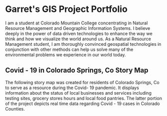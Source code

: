 #  Garret's GIS Project Portfolio 
I am a student at Colorado Mountain College concentrating in Natural Resource Management and Geographic Information Systems. I believe deeply in the power of data driven technologies to enhance the way we think and how we visualize the world around us. As a Natural Resource Management student, I am thoroughly convinced geospatial technologies in conjunction with other methods can help us solve many of the environmental problems we experience in our world today.  
## Covid - 19 in Colorado Springs, Co Story Map
The following story map was created for residents of Colorado Springs, Co to serve as a resource during the Covid- 19 pandemic. It displays information about the status of local businesses and services including testing sites, grocery stores hours and local food pantries. The latter portion of the project depicts real time data regarding Covid - 19 cases in Colorado Counties.  
